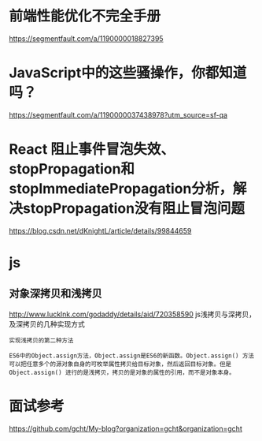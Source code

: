 # 前端性能优化不完全手册
https://segmentfault.com/a/1190000018827395

# JavaScript中的这些骚操作，你都知道吗？
https://segmentfault.com/a/1190000037438978?utm_source=sf-qa

# React 阻止事件冒泡失效、stopPropagation和stopImmediatePropagation分析，解决stopPropagation没有阻止冒泡问题
https://blog.csdn.net/dKnightL/article/details/99844659

# js
## 对象深拷贝和浅拷贝
http://www.lucklnk.com/godaddy/details/aid/720358590
js浅拷贝与深拷贝，及深拷贝的几种实现方式
```
实现浅拷贝的第二种方法

ES6中的Object.assign方法，Object.assign是ES6的新函数。Object.assign() 方法可以把任意多个的源对象自身的可枚举属性拷贝给目标对象，然后返回目标对象。但是 Object.assign() 进行的是浅拷贝，拷贝的是对象的属性的引用，而不是对象本身。
```

# 面试参考
https://github.com/gcht/My-blog?organization=gcht&organization=gcht
